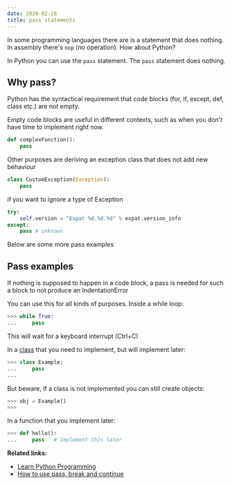 ```yaml
---
date: 2020-02-16
title: pass statements
---
```

In some programming languages there are is a statement that does nothing. In assembly there's `nop` (no operation). How about Python?

In Python you can use the `pass` statement. The `pass` statement does nothing.

## Why pass?

Python has the syntactical requirement that code blocks (for, if, except, def, class etc.) are not empty. 

Empty code blocks are useful in different contexts, such as when you don't have time to implement right now. 

```python
def complexFunction():
    pass
```

Other purposes are deriving an exception class that does not add new behaviour

```python
class CustomException(Exception):
    pass
```

if you want to ignore a type of Exception

```python
try:
    self.version = "Expat %d.%d.%d" % expat.version_info
except:
    pass # unknown
```

Below are some more pass examples

## Pass examples

If nothing is supposed to happen in a code block, a pass is needed for such a block to not produce an IndentationError


You can use this for all kinds of purposes. Inside a while loop:

```python
>>> while True:
...     pass 
```

This will wait for a keyboard interrupt (Ctrl+C)

In a <a href="https://pythonbasics.org/class/">class</a> that you need to implement, but will implement later:


```python
>>> class Example:
...     pass
...
```

But beware, if a class is not implemented you can still create objects:

```python
>>> obj = Example()
>>> 
```

In a function that you implement later:

```python
>>> def hello():
...     pass   # Implement this later
```

**Related links:**
* <a href="https://pythonbasics.org">Learn Python Programming</a>
* <a href="https://medium.com/better-programming/how-to-use-pass-break-and-continue-in-python-6e0201fc032a">How to use pass, break and continue</a>
